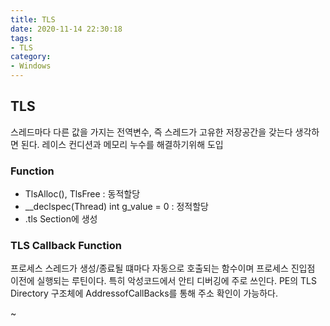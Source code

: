 ```yaml
---
title: TLS
date: 2020-11-14 22:30:18
tags:
- TLS
category:
- Windows
---
```


## TLS

스레드마다 다른 값을 가지는 전역변수, 즉 스레드가 고유한 저장공간을 갖는다 생각하면 된다. 레이스 컨디션과 메모리 누수를 해결하기위해 도입

### Function

- TlsAlloc(), TlsFree : 동적할당
- __declspec(Thread) int g_value = 0 : 정적할당
- .tls Section에 생성

### TLS Callback Function

프로세스 스레드가 생성/종료될 떄마다 자동으로 호출되는 함수이며 프로세스 진입점 이전에 실행되는 루틴이다. 특히 악성코드에서 안티 디버깅에 주로 쓰인다.
PE의 TLS Directory 구조체에 AddressofCallBacks를 통해 주소 확인이 가능하다.



~

